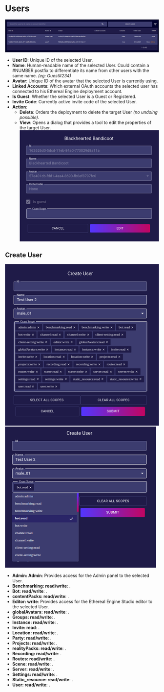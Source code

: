 # Users
![](./images/users/list.png)
- **User ID**: Unique ID of the selected User.
- **Name**: Human-readable name of the selected User. Could contain a #NUMBER postfix to differentiate its name from other users with the same name. _(eg: Guest#234)_
- **Avatar**: Unique ID of the avatar that the selected User is currently using.
- **Linked Accounts**: Which external OAuth accounts the selected user has connected to his Ethereal Engine deployment account.
- **Is Guest**: Whether the selected User is a Guest or Registered.
- **Invite Code**: Currently active invite code of the selected User.
- **Action**:  
  - **Delete**: Orders the deployment to delete the target User _(no undoing possible)_.
  - **View**: Opens a dialog that provides a tool to edit the properties of the target User.  
  ![](./images/users/view.png)

## Create User
![](./images/users/create.png)
![](./images/users/scopes.png)
<!-- TODO: Write an explanation for each of the permission scopes. -->
- **Admin: Admin**: Provides access for the Admin panel to the selected User.
- **Benchmarking: read/write**: .
- **Bot: read/write**: .
- **contentPacks: read/write**: .
- **Editor: write**: Provides access for the Ethereal Engine Studio editor to the selected User.
- **globalAvatars: read/write**: .
- **Groups: read/write**: .
- **Instance: read/write**: .
- **Invite: read**: .
- **Location: read/write**: .
- **Party: read/write**: .
- **Projects: read/write**: .
- **realityPacks: read/write**: .
- **Recording: read/write**: .
- **Routes: read/write**: .
- **Scene: read/write**: .
- **Server: read/write**: .
- **Settings: read/write**: .
- **Static_resource: read/write**: .
- **User: read/write**: .
